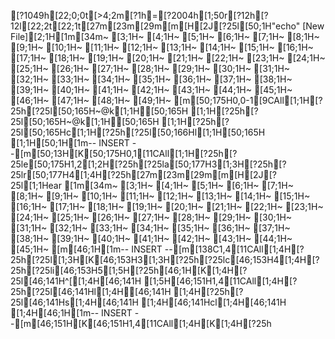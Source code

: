 [?1049h[22;0;0t[>4;2m[?1h=[?2004h[1;50r[?12h[?12l[22;2t[22;1t[27m[23m[29m[m[H[2J[?25l[50;1H"echo" [New File][2;1H[1m[34m~                                                                                                                                                                                               [3;1H~                                                                                                                                                                                               [4;1H~                                                                                                                                                                                               [5;1H~                                                                                                                                                                                               [6;1H~                                                                                                                                                                                               [7;1H~                                                                                                                                                                                               [8;1H~                                                                                                                                                                                               [9;1H~                                                                                                                                                                                               [10;1H~                                                                                                                                                                                               [11;1H~                                                                                                                                                                                               [12;1H~                                                                                                                                                                                               [13;1H~                                                                                                                                                                                               [14;1H~                                                                                                                                                                                               [15;1H~                                                                                                                                                                                               [16;1H~                                                                                                                                                                                               [17;1H~                                                                                                                                                                                               [18;1H~                                                                                                                                                                                               [19;1H~                                                                                                                                                                                               [20;1H~                                                                                                                                                                                               [21;1H~                                                                                                                                                                                               [22;1H~                                                                                                                                                                                               [23;1H~                                                                                                                                                                                               [24;1H~                                                                                                                                                                                               [25;1H~                                                                                                                                                                                               [26;1H~                                                                                                                                                                                               [27;1H~                                                                                                                                                                                               [28;1H~                                                                                                                                                                                               [29;1H~                                                                                                                                                                                               [30;1H~                                                                                                                                                                                               [31;1H~                                                                                                                                                                                               [32;1H~                                                                                                                                                                                               [33;1H~                                                                                                                                                                                               [34;1H~                                                                                                                                                                                               [35;1H~                                                                                                                                                                                               [36;1H~                                                                                                                                                                                               [37;1H~                                                                                                                                                                                               [38;1H~                                                                                                                                                                                               [39;1H~                                                                                                                                                                                               [40;1H~                                                                                                                                                                                               [41;1H~                                                                                                                                                                                               [42;1H~                                                                                                                                                                                               [43;1H~                                                                                                                                                                                               [44;1H~                                                                                                                                                                                               [45;1H~                                                                                                                                                                                               [46;1H~                                                                                                                                                                                               [47;1H~                                                                                                                                                                                               [48;1H~                                                                                                                                                                                               [49;1H~                                                                                                                                                                                               [m[50;175H0,0-1[9CAll[1;1H[?25h[?25l[50;165H~@k[1;1H[50;165H   [1;1H[?25h[?25l[50;165H~@k[1;1H[50;165H   [1;1H[?25h[?25l[50;165Hc[1;1H[?25h[?25l[50;166Hl[1;1H[50;165H  [1;1H[50;1H[1m-- INSERT --[m[50;13H[K[50;175H0,1[11CAll[1;1H[?25h[?25le[50;175H1,2[1;2H[?25h[?25la[50;177H3[1;3H[?25h[?25lr[50;177H4[1;4H[?25h[27m[23m[29m[m[H[2J[?25l[1;1Hear
[1m[34m~                                                                                                                                                                       [3;1H~                                                                                                                                                                       [4;1H~                                                                                                                                                                       [5;1H~                                                                                                                                                                       [6;1H~                                                                                                                                                                       [7;1H~                                                                                                                                                                       [8;1H~                                                                                                                                                                       [9;1H~                                                                                                                                                                       [10;1H~                                                                                                                                                                       [11;1H~                                                                                                                                                                       [12;1H~                                                                                                                                                                       [13;1H~                                                                                                                                                                       [14;1H~                                                                                                                                                                       [15;1H~                                                                                                                                                                       [16;1H~                                                                                                                                                                       [17;1H~                                                                                                                                                                       [18;1H~                                                                                                                                                                       [19;1H~                                                                                                                                                                       [20;1H~                                                                                                                                                                       [21;1H~                                                                                                                                                                       [22;1H~                                                                                                                                                                       [23;1H~                                                                                                                                                                       [24;1H~                                                                                                                                                                       [25;1H~                                                                                                                                                                       [26;1H~                                                                                                                                                                       [27;1H~                                                                                                                                                                       [28;1H~                                                                                                                                                                       [29;1H~                                                                                                                                                                       [30;1H~                                                                                                                                                                       [31;1H~                                                                                                                                                                       [32;1H~                                                                                                                                                                       [33;1H~                                                                                                                                                                       [34;1H~                                                                                                                                                                       [35;1H~                                                                                                                                                                       [36;1H~                                                                                                                                                                       [37;1H~                                                                                                                                                                       [38;1H~                                                                                                                                                                       [39;1H~                                                                                                                                                                       [40;1H~                                                                                                                                                                       [41;1H~                                                                                                                                                                       [42;1H~                                                                                                                                                                       [43;1H~                                                                                                                                                                       [44;1H~                                                                                                                                                                       [45;1H~                                                                                                                                                                       [m[46;1H[1m-- INSERT --[m[138C1,4[11CAll[1;4H[?25h[?25l[1;3H[K[46;153H3[1;3H[?25h[?25lc[46;153H4[1;4H[?25h[?25li[46;153H5[1;5H[?25h[46;1H[K[1;4H[?25l[46;141H^[[1;4H[46;141H  [1;5H[46;151H1,4[11CAll[1;4H[?25h[?25l[46;141Hl[1;4H[46;141H [1;4H[?25h[?25l[46;141Hs[1;4H[46;141H [1;4H[46;141Hcl[1;4H[46;141H  [1;4H[46;1H[1m-- INSERT --[m[46;151H[K[46;151H1,4[11CAll[1;4H[K[1;4H[?25h